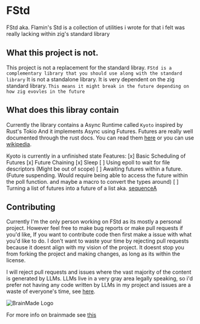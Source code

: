 # FStd
FStd aka. Flamin's Std is a collection of utilities i wrote for that i felt was really lacking within zig's standard library

## What this project is not.
This project is not a replacement for the standard libray.
    `FStd is a complementary library that you should use along with the standard library`
It is not a standalone library. It is very dependent on the zig standard library.
    `This means it might break in the future depending on how zig evovles in the future`

## What does this libray contain
Currently the library contains a Async Runtime called `Kyoto` inspired by Rust's Tokio
And it implements Async using Futures. Futures are really well documented through the rust docs. 
You can read them [here](https://doc.rust-lang.org/std/future/trait.Future.html)
or you can use [wikipedia](https://en.wikipedia.org/wiki/Futures_and_promises).

Kyoto is currently in a unfinished state
Features:
    [x] Basic Scheduling of Futures
    [x] Future Chaining
    [x] Sleep
    [ ] Using epoll to wait for file descriptors (Might be out of scope)
    [ ] Awaiting futures within a future. (Future suspending. Would require being able to access the future within the poll function. and maybe a macro to convert the types around)
    [ ] Turning a list of futures into a future of a list aka. [sequenceA](https://hackage.haskell.org/package/base-4.21.0.0/docs/Prelude.html#v:sequenceA)

## Contributing
Currently I'm the only person working on FStd as its mostly a personal project. However feel free to make bug reports or make pull requests if you'd like, If you want to contribute code then first make a issue with what you'd like to do. I don't want to waste your time by rejecting pull requests because it doesnt align with my vision of the project. It doesnt stop you from forking the project and making changes, as long as its within the license.

I will reject pull requests and issues where the vast majority of the content is generated by LLMs. LLMs live in a very gray area legally speaking, so i'd prefer not having any code written by LLMs in my project and issues are a waste of everyone's time, see [here](https://daniel.haxx.se/blog/2024/01/02/the-i-in-llm-stands-for-intelligence/).

![BrainMade Logo](https://brainmade.org/black-logo.svg)

For more info on brainmade see [this](https://brainmade.org/)
